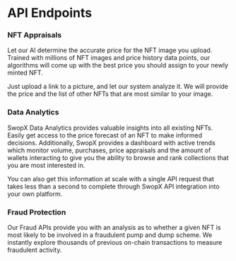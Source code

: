 # API Endpoints

### NFT Appraisals

Let our AI determine the accurate price for the NFT image you upload. Trained with millions of NFT images and price history data points, our algorithms will come up with the best price you should assign to your newly minted NFT.

Just upload a link to a picture, and let our system analyze it. We will provide the price and the list of other NFTs that are most similar to your image.

### Data Analytics

SwopX Data Analytics provides valuable insights into all existing NFTs. Easily get access to the price forecast of an NFT to make informed decisions. Additionally, SwopX provides a dashboard with active trends which monitor volume, purchases, price appraisals and the amount of wallets interacting to give you the ability to browse and rank collections that you are most interested in.

You can also get this information at scale with a single API request that takes less than a second to complete through SwopX API integration into your own platform.

### Fraud Protection

Our Fraud APIs provide you with an analysis as to whether a given NFT is most likely to be involved in a fraudulent pump and dump scheme. We instantly explore thousands of previous on-chain transactions to measure fraudulent activity.
